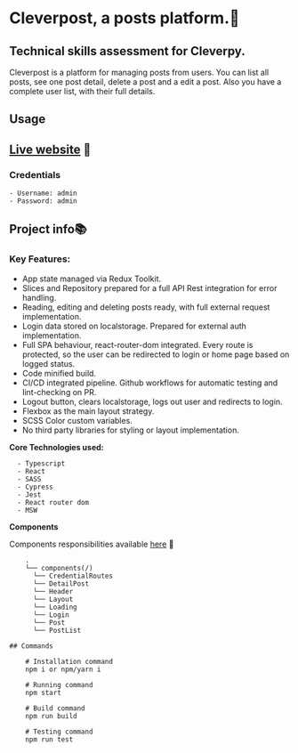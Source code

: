 # Cleverpost, a posts platform.🔖

## Technical skills assessment for Cleverpy.

Cleverpost is a platform for managing posts from users. You can list all posts, see one post detail, delete a post and a edit a post.
Also you have a complete user list, with their full details.

## Usage

## [Live website](cleverpost-ivan-garcia.netlify.app) 🔗

### Credentials

    - Username: admin
    - Password: admin

## Project info📚

### Key Features:

- App state managed via Redux Toolkit.
- Slices and Repository prepared for a full API Rest integration for error handling.
- Reading, editing and deleting posts ready, with full external request implementation.
- Login data stored on localstorage. Prepared for external auth implementation.
- Full SPA behaviour, react-router-dom integrated. Every route is protected, so the user can be redirected to login or home page based on logged status.
- Code minified build.
- CI/CD integrated pipeline. Github workflows for automatic testing and lint-checking on PR.
- Logout button, clears localstorage, logs out user and redirects to login.
- Flexbox as the main layout strategy.
- SCSS Color custom variables.
- No third party libraries for styling or layout implementation.

**Core Technologies used:**

```
  - Typescript
  - React
  - SASS
  - Cypress
  - Jest
  - React router dom
  - MSW
```

**Components**

Components responsibilities available [here](components.md) 🔗

```
    .
    └── components(/)
      └── CredentialRoutes
      └── DetailPost
      └── Header
      └── Layout
      └── Loading
      └── Login
      └── Post
      └── PostList

## Commands

    # Installation command
    npm i or npm/yarn i

    # Running command
    npm start

    # Build command
    npm run build

    # Testing command
    npm run test

```
